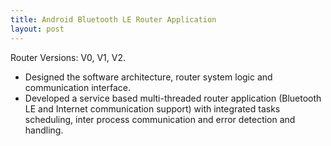 ```yaml
---
title: Android Bluetooth LE Router Application
layout: post
---
```


Router Versions: V0, V1, V2.

- Designed the software architecture, router system logic and communication
  interface.
- Developed a service based multi-threaded router application (Bluetooth LE and
  Internet communication support) with integrated tasks scheduling, inter
  process communication and error detection and handling.
